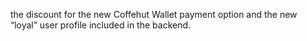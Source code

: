  the discount for the new Coffehut Wallet payment option and the new “loyal” user profile included in the backend.
